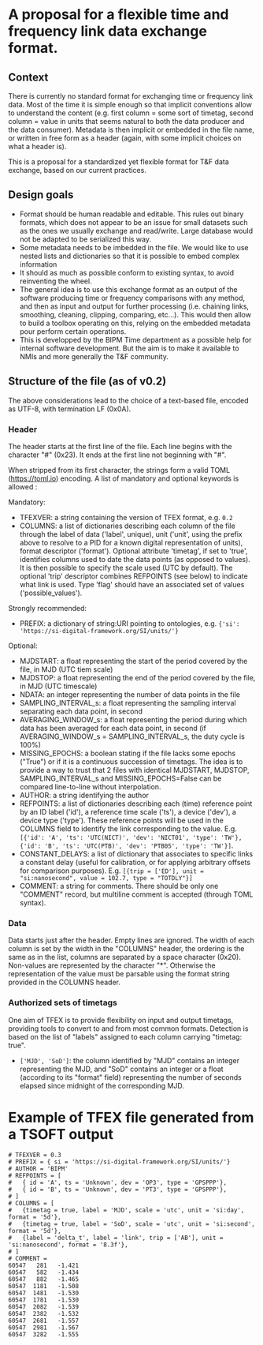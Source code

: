 # A proposal for a flexible time and frequency link data exchange format.

## Context

There is currently no standard format for exchanging time or frequency link data. Most of the time it is simple enough so that implicit conventions allow to understand the content (e.g. first column = some sort of timetag, second column = value in units that seems natural to both the data producer and the data consumer). Metadata is then implicit or embedded in the file name, or written in free form as a header (again, with some implicit choices on what a header is).

This is a proposal for a standardized yet flexible format for T&F data exchange, based on our current practices.

## Design goals

- Format should be human readable and editable. This rules out binary formats, which does not appear to be an issue for small datasets such as the ones we usually exchange and read/write. Large database would not be adapted to be serialized this way.
- Some metadata needs to be imbedded in the file. We would like to use nested lists and dictionaries so that it is possible to embed complex information
- It should as much as possible conform to existing syntax, to avoid reinventing the wheel.
- The general idea is to use this exchange format as an output of the software producing time or frequency comparisons with any method, and then as input and output for further processing (i.e. chaining links, smoothing, cleaning, clipping, comparing, etc...). This would then allow to build a toolbox operating on this, relying on the embedded metadata pour perform certain operations.
- This is developped by the BIPM Time department as a possible help for internal software development. But the aim is to make it available to NMIs and more generally the T&F community.

## Structure of the file (as of v0.2)

The above considerations lead to the choice of a text-based file, encoded as UTF-8, with termination LF (0x0A). 

### Header

The header starts at the first line of the file. Each line begins with the character "\#" (0x23). It ends at the first line not beginning with "\#".

When stripped from its first character, the strings form a valid TOML (https://toml.io) encoding. A list of mandatory and optional keywords is allowed :

Mandatory:

- TFEXVER: a string containing the version of TFEX format, e.g. `0.2`
- COLUMNS: a list of dictionaries describing each column of the file through the label of data ('label', unique), unit ('unit', using the prefix above to resolve to a PID for a known digital representation of units), format descriptor ('format'). Optional attribute 'timetag', if set to 'true', identifies columns used to date the data points (as opposed to values). It is then possible to specify the scale used (UTC by default). The optional 'trip' descriptor combines REFPOINTS (see below) to indicate what link is used. Type 'flag' should have an associated set of values ('possible\_values').

Strongly recommended:

- PREFIX: a dictionary of string:URI pointing to ontologies, e.g. `{'si': 'https://si-digital-framework.org/SI/units/'}`

Optional:

- MJDSTART: a float representing the start of the period covered by the file, in MJD (UTC tiem scale)
- MJDSTOP: a float representing the end of the period covered by the file, in MJD (UTC timescale)
- NDATA: an integer representing the number of data points in the file
- SAMPLING\_INTERVAL\_s: a float representing the sampling interval separating each data point, in second
- AVERAGING\_WINDOW\_s: a float representing the period during which data has been averaged for each data point, in second (if AVERAGING\_WINDOW\_s = SAMPLING\_INTERVAL\_s, the duty cycle is 100%)
- MISSING\_EPOCHS: a boolean stating if the file lacks some epochs ("True") or if it is a continuous succession of timetags. The idea is to provide a way to trust that 2 files with identical MJDSTART, MJDSTOP, SAMPLING\_INTERVAL\_s and MISSING\_EPOCHS=False can be compared line-to-line without interpolation.
- AUTHOR: a string identifying the author
- REFPOINTS: a list of dictionaries describing each (time) reference point by an ID label ('id'), a reference time scale ('ts'), a device ('dev'), a device type ('type'). These reference points will be used in the COLUMNS field to identify the link corresponding to the value. E.g. `[{'id': 'A', 'ts': 'UTC(NICT)', 'dev': 'NICT01', 'type': 'TW'},{'id': 'B', 'ts': 'UTC(PTB)', 'dev': 'PTB05', 'type': 'TW'}]`.
- CONSTANT\_DELAYS: a list of dictionary that associates to specific links a constant delay (useful for calibration, or for applying arbitrary offsets for comparison purposes). E.g. `[{trip = ['ED'], unit = "si:nanosecond", value = 102.7, type = "TOTDLY"}]` 
- COMMENT: a string for comments. There should be only one "COMMENT" record, but multiline comment is accepted (through TOML syntax).

### Data

Data starts just after the header. Empty lines are ignored. The width of each column is set by the width in the "COLUMNS" header, the ordering is the same as in the list, columns are separated by a space character (0x20). Non-values are represented by the character "\*". Otherwise the representation of the value must be parsable using the format string provided in the COLUMNS header. 

### Authorized sets of timetags

One aim of TFEX is to provide flexibility on input and output timetags, providing tools to convert to and from most common formats. Detection is based on the list of "labels" assigned to each column carrying "timetag: true".

- `['MJD', 'SoD']`: the column identified by "MJD" contains an integer representing the MJD, and "SoD" contains an integer or a float (according to its "format" field) representing the number of seconds elapsed since midnight of the corresponding MJD.


# Example of TFEX file generated from a TSOFT output

```
# TFEXVER = 0.3
# PREFIX = { si = 'https://si-digital-framework.org/SI/units/'}
# AUTHOR = 'BIPM'
# REFPOINTS = [
#   { id = 'A', ts = 'Unknown', dev = 'OP3', type = 'GPSPPP'},
#   { id = 'B', ts = 'Unknown', dev = 'PT3', type = 'GPSPPP'},
# ]
# COLUMNS = [
#   {timetag = true, label = 'MJD', scale = 'utc', unit = 'si:day', format = '5d'},
#   {timetag = true, label = 'SoD', scale = 'utc', unit = 'si:second', format = '5d'},
#   {label = 'delta_t', label = 'link', trip = ['AB'], unit = 'si:nanosecond', format = '8.3f'},
# ]
# COMMENT = 
60547   281   -1.421 
60547   582   -1.434 
60547   882   -1.465 
60547  1181   -1.508 
60547  1481   -1.530 
60547  1781   -1.530 
60547  2082   -1.539 
60547  2382   -1.532 
60547  2681   -1.557 
60547  2981   -1.567 
60547  3282   -1.555 
```
